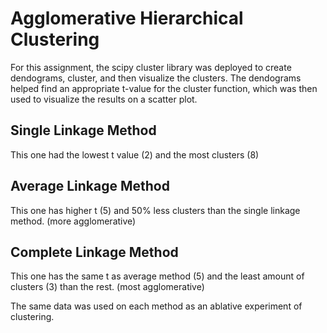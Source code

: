# Agglomerative Hierarchical Clustering
For this assignment, the scipy cluster library was deployed to create dendograms, cluster, and then visualize the clusters.
The dendograms helped find an appropriate t-value for the cluster function, which was then used to visualize the results on a scatter plot.
## Single Linkage Method
This one had the lowest t value (2) and the most clusters (8)
## Average Linkage Method
This one has higher t (5) and 50% less clusters than the single linkage method. (more agglomerative)
## Complete Linkage Method
This one has the same t as average method (5) and the least amount of clusters (3) than the rest. (most agglomerative)

The same data was used on each method as an ablative experiment of clustering.
